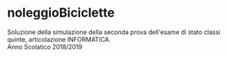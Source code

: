 # noleggioBiciclette
Soluzione della simulazione della seconda prova dell'esame di stato classi quinte, articolazione INFORMATICA.
<br>
Anno Scolatico 2018/2019
